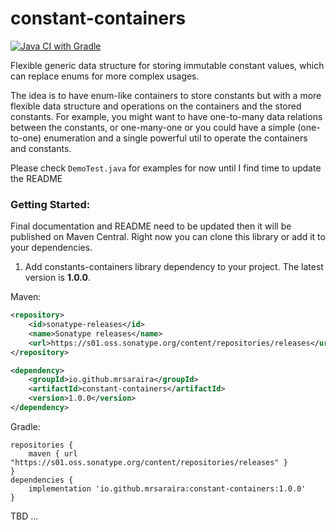 # constant-containers
[![Java CI with Gradle](https://github.com/mrsaraira/constant-containers/actions/workflows/gradle.yml/badge.svg)](https://github.com/mrsaraira/constant-containers/actions/workflows/gradle.yml)

Flexible generic data structure for storing immutable constant values, which can replace enums for more complex usages.

The idea is to have enum-like containers to store constants but with a more flexible data structure and operations on the containers and the stored constants. 
For example, you might want to have one-to-many data relations between the constants, or one-many-one or you could have a simple (one-to-one) enumeration and a single powerful util to operate the containers and constants.

Please check `DemoTest.java` for examples for now until I find time to update the README

### Getting Started:

Final documentation and README need to be updated then it will be published on Maven Central. 
Right now you can clone this library or add it to your dependencies.

1. Add constants-containers library dependency to your project. The latest version is **1.0.0**.

Maven:
```xml
<repository>
    <id>sonatype-releases</id>
    <name>Sonatype releases</name>
    <url>https://s01.oss.sonatype.org/content/repositories/releases</url>
</repository>

<dependency>
    <groupId>io.github.mrsaraira</groupId>
    <artifactId>constant-containers</artifactId>
    <version>1.0.0</version>
</dependency>
```

Gradle:
```
repositories {
    maven { url "https://s01.oss.sonatype.org/content/repositories/releases" }
}
dependencies {
    implementation 'io.github.mrsaraira:constant-containers:1.0.0'
}
```

TBD ...
